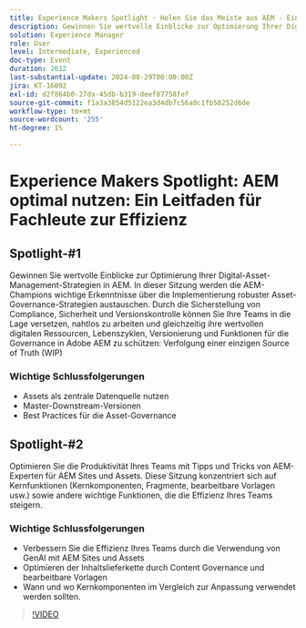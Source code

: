 ```yaml
---
title: Experience Makers Spotlight - Holen Sie das Meiste aus AEM - Ein Leitfaden für Fachleute zur Effizienz
description: Gewinnen Sie wertvolle Einblicke zur Optimierung Ihrer Digital-Asset-Management-Strategien in AEM. In dieser Sitzung werden die AEM-Champions wichtige Erkenntnisse über die Implementierung robuster Asset-Governance-Strategien austauschen. Durch die Sicherstellung von Compliance, Sicherheit und Versionskontrolle können Sie Ihre Teams in die Lage versetzen, nahtlos zu arbeiten und gleichzeitig ihre wertvollen digitalen Ressourcen, Lebenszyklen, Versionierung und Governance-Funktionen in Adobe AEM zu schützen
solution: Experience Manager
role: User
level: Intermediate, Experienced
doc-type: Event
duration: 2612
last-substantial-update: 2024-08-29T00:00:00Z
jira: KT-16092
exl-id: d2f864b0-27da-45db-b319-deef87758fef
source-git-commit: f1a3a3854d5122ea3d4db7c56a0c1fb50252d6de
workflow-type: tm+mt
source-wordcount: '255'
ht-degree: 1%

---
```


# Experience Makers Spotlight: AEM optimal nutzen: Ein Leitfaden für Fachleute zur Effizienz

## Spotlight-#1

Gewinnen Sie wertvolle Einblicke zur Optimierung Ihrer Digital-Asset-Management-Strategien in AEM. In dieser Sitzung werden die AEM-Champions wichtige Erkenntnisse über die Implementierung robuster Asset-Governance-Strategien austauschen. Durch die Sicherstellung von Compliance, Sicherheit und Versionskontrolle können Sie Ihre Teams in die Lage versetzen, nahtlos zu arbeiten und gleichzeitig ihre wertvollen digitalen Ressourcen, Lebenszyklen, Versionierung und Funktionen für die Governance in Adobe AEM zu schützen: Verfolgung einer einzigen Source of Truth (WIP)

### Wichtige Schlussfolgerungen

* Assets als zentrale Datenquelle nutzen
* Master-Downstream-Versionen
* Best Practices für die Asset-Governance

## Spotlight-#2

Optimieren Sie die Produktivität Ihres Teams mit Tipps und Tricks von AEM-Experten für AEM Sites und Assets. Diese Sitzung konzentriert sich auf Kernfunktionen (Kernkomponenten, Fragmente, bearbeitbare Vorlagen usw.) sowie andere wichtige Funktionen, die die Effizienz Ihres Teams steigern.

### Wichtige Schlussfolgerungen

* Verbessern Sie die Effizienz Ihres Teams durch die Verwendung von GenAI mit AEM Sites und Assets
* Optimieren der Inhaltslieferkette durch Content Governance und bearbeitbare Vorlagen
* Wann und wo Kernkomponenten im Vergleich zur Anpassung verwendet werden sollten.

>[!VIDEO](https://video.tv.adobe.com/v/3433165/?learn=on)
